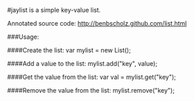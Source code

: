 #jaylist is a simple key-value list.

Annotated source code: http://benbscholz.github.com/list.html

###Usage:

####Create the list:
    var mylist = new List(); 
    
####Add a value to the list:
    mylist.add("key", value); 
    
####Get the value from the list:
    var val = mylist.get("key"); 
    
####Remove the value from the list:
    mylist.remove("key");